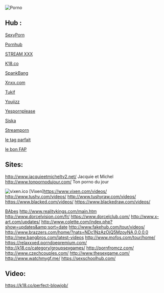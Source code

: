 ![Porno](https://di.phncdn.com/www-static/images/pornhub_logo_straight.png)

Hub :
---------
[SexyPorn](https://sxyprn.com/)

[Pornhub](http://www.pornhub.com/)

[STREAM XXX](http://streamxxx.tv/)

[K18.co](http://k18.co/)

[SpankBang](http://fr.spankbang.com/)

[Xnxx.com](https://www.xnxx.com/)

[Tukif](http://www.tukif.com/videos/)

[Youjizz](http://www.youjizz.com/)

[Yespornplease](http://yespornplease.com/)

[Siska](http://www.siska.tv/index.php?catID=77&amp;language=en)

[Streamporn](https://streamporn.pw/)    

[le tag parfait](https://www.letagparfait.com)

[le bon FAP](https://www.lebonfap.com/)

Sites:
---------
http://www.jacquieetmicheltv2.net/
  Jacquie et Michel
http://www.tonpornodujour.com/
  Ton porno du jour
	
![vixen.ico](view-source:https://www.vixen.com/favicon.ico) 
[Vixen]https://www.vixen.com/videos/
http://www.tushy.com/videos/
http://www.tushyraw.com/videos/
https://www.blacked.com/videos/
https://www.blackedraw.com/videos/


[BAbes](http://www.babes.com/tour/home/?nats=MTgxLjEuMS4xLjMuMC4wLjAuMA)
http://www.realitykings.com/main.htm
http://www.dorcelvision.com/fr/
https://www.dorcelclub.com/
http://www.x-art.com/updates/
http://www.colette.com/index.php?show=updates&amp;sort=date
http://www.fakehub.com/tour/videos/
http://www.brazzers.com/home/?nats=NDc1NzAzOjQ5MzoyNA,0,0,0,0
http://new.bangbros.com/latest-videos
http://www.mofos.com/tour/home/
https://relaxxxed.porndoepremium.com/
http://k18.co/category/groupsexgames/
http://pornfromcz.com/
http://www.czechcouples.com/
http://www.thesexgame.com/
http://www.watchmygf.me/
https://sexschoolhub.com/

Video:
---------
https://k18.co/perfect-blowjob/
